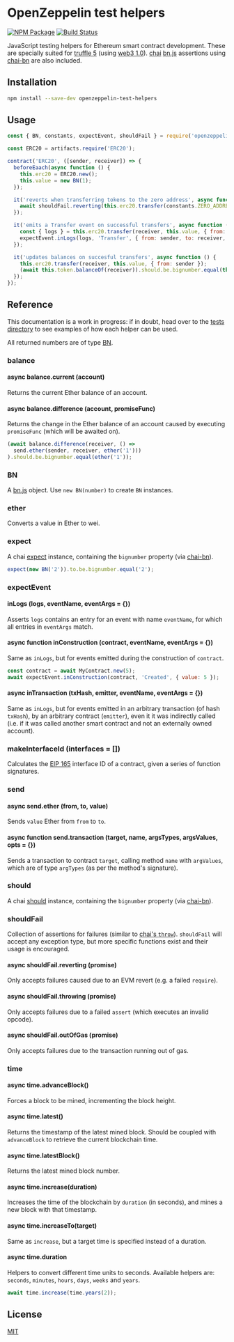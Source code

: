 # OpenZeppelin test helpers

[![NPM Package](https://img.shields.io/npm/v/openzeppelin-test-helpers.svg?style=flat-square)](https://www.npmjs.org/package/openzeppelin-test-helpers)
[![Build Status](https://travis-ci.com/OpenZeppelin/openzeppelin-test-helpers.svg?branch=master)](https://travis-ci.com/OpenZeppelin/openzeppelin-test-helpers)

JavaScript testing helpers for Ethereum smart contract development. These are specially suited for [truffle 5](https://truffleframework.com/truffle) (using [web3 1.0](https://github.com/ethereum/web3.js/)). [chai](http://chaijs.com/) [bn.js](https://github.com/indutny/bn.js) assertions using [chai-bn](https://github.com/ZeppelinSolutions/chai-bn) are also included.

## Installation

```bash
npm install --save-dev openzeppelin-test-helpers
```

## Usage

```javascript
const { BN, constants, expectEvent, shouldFail } = require('openzeppelin-test-helpers');

const ERC20 = artifacts.require('ERC20');

contract('ERC20', ([sender, receiver]) => {
  beforeEaach(async function () {
    this.erc20 = ERC20.new();
    this.value = new BN(1);
  });

  it('reverts when transferring tokens to the zero address', async function () {
    await shouldFail.reverting(this.erc20.transfer(constants.ZERO_ADDRESS, this.value, { from: sender }));
  });

  it('emits a Transfer event on successful transfers', async function () {
    const { logs } = this.erc20.transfer(receiver, this.value, { from: sender });
    expectEvent.inLogs(logs, 'Transfer', { from: sender, to: receiver, value: this.value });
  });

  it('updates balances on succesful transfers', async function () {
    this.erc20.transfer(receiver, this.value, { from: sender });
    (await this.token.balanceOf(receiver)).should.be.bignumber.equal(this.value);
  });
});
```

## Reference

This documentation is a work in progress: if in doubt, head over to the [tests directory](https://github.com/OpenZeppelin/openzeppelin-test-helpers/tree/master/test/src) to see examples of how each helper can be used.

All returned numbers are of type [BN](https://github.com/indutny/bn.js).

### balance
#### async balance.current (account)
Returns the current Ether balance of an account.

#### async balance.difference (account, promiseFunc)
Returns the change in the Ether balance of an account caused by executing `promiseFunc` (which will be awaited on).

```javascript
(await balance.difference(receiver, () =>
  send.ether(sender, receiver, ether('1')))
).should.be.bignumber.equal(ether('1'));
```

### BN
A [bn.js](https://github.com/indutny/bn.js) object. Use `new BN(number)` to create `BN` instances.

### ether
Converts a value in Ether to wei.

### expect
A chai [expect](https://www.chaijs.com/api/bdd/) instance, containing the `bignumber` property (via [chai-bn](https://github.com/ZeppelinSolutions/chai-bn)).

```javascript
expect(new BN('2')).to.be.bignumber.equal('2');
```

### expectEvent
#### inLogs (logs, eventName, eventArgs = {})
Asserts `logs` contains an entry for an event with name `eventName`, for which all entries in `eventArgs` match.

#### async function inConstruction (contract, eventName, eventArgs = {})
Same as `inLogs`, but for events emitted during the construction of `contract`.

```javascript
const contract = await MyContract.new(5);
await expectEvent.inConstruction(contract, 'Created', { value: 5 });
```

#### async inTransaction (txHash, emitter, eventName, eventArgs = {})
Same as `inLogs`, but for events emitted in an arbitrary transaction (of hash `txHash`), by an arbitrary contract (`emitter`), even it it was indirectly called (i.e. if it was called another smart contract and not an externally owned account).

### makeInterfaceId (interfaces = [])
Calculates the [EIP 165](https://eips.ethereum.org/EIPS/eip-165) interface ID of a contract, given a series of function signatures.

### send
#### async send.ether (from, to, value)
Sends `value` Ether from `from` to `to`.

#### async function send.transaction (target, name, argsTypes, argsValues, opts = {})
Sends a transaction to contract `target`, calling method `name` with `argValues`, which are of type `argTypes` (as per the method's signature).

### should
A chai [should](https://www.chaijs.com/api/bdd/) instance, containing the `bignumber` property (via [chai-bn](https://github.com/ZeppelinSolutions/chai-bn)).

### shouldFail
Collection of assertions for failures (similar to [chai's `throw`](https://www.chaijs.com/api/bdd/#method_throw)). `shouldFail` will accept any exception type, but more specific functions exist and their usage is encouraged.

#### async shouldFail.reverting (promise)
Only accepts failures caused due to an EVM revert (e.g. a failed `require`).

#### async shouldFail.throwing (promise)
Only accepts failures due to a failed `assert` (which executes an invalid opcode).

#### async shouldFail.outOfGas (promise)
Only accepts failures due to the transaction running out of gas.

### time
#### async time.advanceBlock()
Forces a block to be mined, incrementing the block height.

#### async time.latest()
Returns the timestamp of the latest mined block. Should be coupled with `advanceBlock` to retrieve the current blockchain time.

#### async time.latestBlock()
Returns the latest mined block number.

#### async time.increase(duration)
Increases the time of the blockchain by `duration` (in seconds), and mines a new block with that timestamp.

#### async time.increaseTo(target)
Same as `increase`, but a target time is specified instead of a duration.

#### async time.duration
Helpers to convert different time units to seconds. Available helpers are: `seconds`, `minutes`, `hours`, `days`, `weeks` and `years`.

```javascript
await time.increase(time.years(2));
```

## License

[MIT](LICENSE)
